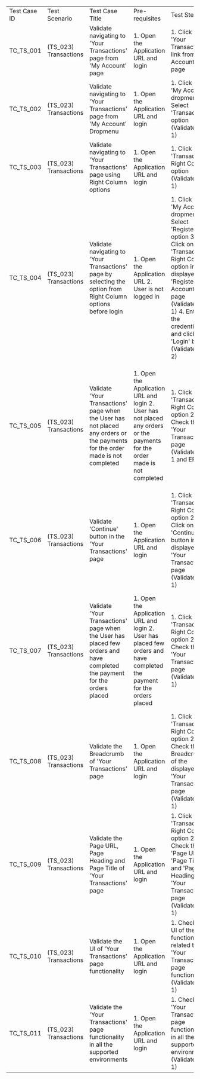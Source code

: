 | | | | | | | |
|-|-|-|-|-|-|-|
|Test Case ID|Test Scenario |Test Case Title|Pre-requisites|Test Steps|Test Data|Expected Result (ER)|
|TC_TS_001|(TS_023) Transactions|Validate navigating to 'Your Transactions' page from 'My Account' page|1. Open the Application URL and login|1. Click on 'Your Transactions' link from 'My Account' page|Not Applicable|1. User should be taken to 'Your Transactions' page|
|TC_TS_002|(TS_023) Transactions|Validate navigating to 'Your Transactions' page from 'My Account' Dropmenu|1. Open the Application URL and login|1. Click on 'My Account' dropmenu 2. Select 'Transactions' option (Validate ER-1)|Not Applicable|1. User should be taken to 'Your Transactions' page|
|TC_TS_003|(TS_023) Transactions|Validate navigating to 'Your Transactions' page using Right Column options|1. Open the Application URL and login|1. Click on 'Transactions' Right Column option (Validate ER-1)|Not Applicable|1. User should be taken to 'Your Transactions' page|
|TC_TS_004|(TS_023) Transactions|Validate navigating to 'Your Transactions' page by selecting the option from Right Column options before login|1. Open the Application URL 2. User is not logged in|1. Click on 'My Account' dropmenu 2. Select 'Register' option 3. Click on 'Transactions' Right Column option in the displayed 'Registered Account' page (Validate ER-1) 4. Enter the credentials and click on 'Login' button (Validate ER-2)|Not Applicable|1. User should be taken to Login page 2. User should be taken to 'Your Transactions' page|
|TC_TS_005|(TS_023) Transactions|Validate 'Your Transactions' page when the User has not placed any orders or the payments for the order made is not completed |1. Open the Application URL and login 2. User has not placed any orders or the payments for the order made is not completed |1. Click on 'Transactions' Right Column option 2. Check the 'Your Transactions' page (Validate ER-1 and ER-2)|Not Applicable|1. Text - 'Your current balance is: $0.00.' should be displayed 2. Table with columns - Date Added, Description and Amount should be displayed without any details under these columns|
|TC_TS_006|(TS_023) Transactions|Validate 'Continue' button in the 'Your Transactions' page|1. Open the Application URL and login|1. Click on 'Transactions' Right Column option 2. Click on 'Continue' button in the displayed 'Your Transactions' page (Validate ER-1)|Not Applicable|1. User should be taken to 'My Account' page|
|TC_TS_007|(TS_023) Transactions|Validate 'Your Transactions' page when the User has placed few orders and have completed the payment for the orders placed|1. Open the Application URL and login 2. User has placed few orders and have completed the payment for the orders placed |1. Click on 'Transactions' Right Column option 2. Check the 'Your Transactions' page (Validate ER-1)|Not Applicable|1. Table with columns - Date Added, Description and Amount should be displayed along with the transaction details of the orders for which the User has completed the payment|
|TC_TS_008|(TS_023) Transactions|Validate the Breadcrumb of 'Your Transactions' page|1. Open the Application URL and login |1. Click on 'Transactions' Right Column option 2. Check the Breadcrumb of the displayed  'Your Transactions' page (Validate ER-1)|Not Applicable|1. Breadcrumb should be displayed and properly working in the 'Your Transactions' page. |
|TC_TS_009|(TS_023) Transactions|Validate the Page URL, Page Heading and Page Title of 'Your Transactions' page|1. Open the Application URL and login |1. Click on 'Transactions' Right Column option 2. Check the 'Page URL', 'Page Title' and 'Page Heading' of 'Your Transactions' page (Validate ER-1)|Not Applicable|1. Correct Page URL, Page Heading and Page Title should be displayed in the 'Your Transactions' page|
|TC_TS_010|(TS_023) Transactions|Validate the UI of 'Your Transactions' page functionality|1. Open the Application URL and login|1. Check the UI of the functionality related to 'Your Transactions' page functionality  (Validate ER-1)|Not Applicable|1. Proper UI adhering to the UI checklist should be displayed for the 'Your Transactions' page functionality|
|TC_TS_011|(TS_023) Transactions|Validate the 'Your Transactions' page functionality in all the supported environments|1. Open the Application URL and login|1. Check the 'Your Transactions' page functionality in all the supported environments (Validate ER-1)|Not Applicable|1. 'Your Transactions' page functionality should work correctly in all the supported environments|
